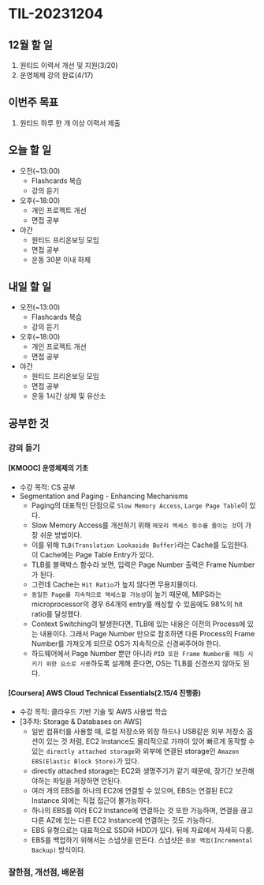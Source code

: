 # TIL-20231204

## 12월 할 일

1. 원티드 이력서 개선 및 지원(3/20)
2. 운영체제 강의 완료(4/17)

## 이번주 목표

1. 원티드 하루 한 개 이상 이력서 제출

## 오늘 할 일

- 오전(~13:00)
  - Flashcards 복습
  - 강의 듣기
- 오후(~18:00)
  - 개인 프로젝트 개선
  - 면접 공부
- 야간
  - 원티드 프리온보딩 모임
  - 면접 공부
  - 운동 30분 이내 하체

## 내일 할 일

- 오전(~13:00)
  - Flashcards 복습
  - 강의 듣기
- 오후(~18:00)
  - 개인 프로젝트 개선
  - 면접 공부
- 야간
  - 원티드 프리온보딩 모임
  - 면접 공부
  - 운동 1시간 상체 및 유산소

## 공부한 것

### 강의 듣기

#### [KMOOC] 운영체제의 기초

- 수강 목적: CS 공부
- Segmentation and Paging - Enhancing Mechanisms
  - Paging의 대표적인 단점으로 `Slow Memory Access`, `Large Page Table`이 있다.
  - Slow Memory Access를 개선하기 위해 `메모리 액세스 횟수를 줄이는 것`이 가장 쉬운 방법이다.
  - 이를 위해 `TLB(Translation Lookaside Buffer)`라는 Cache를 도입한다. 이 Cache에는 Page Table Entry가 있다.
  - TLB를 블랙박스 함수라 보면, 입력은 Page Number 출력은 Frame Number가 된다.
  - 그런데 Cache는 `Hit Ratio`가 높지 않다면 무용지물이다.
  - `동일한 Page를 지속적으로 액세스할 가능성`이 높기 때문에, MIPS라는 microprocessor의 경우 64개의 entry를 캐싱할 수 있음에도 98%의 hit ratio를 달성했다.
  - Context Switching이 발생한다면, TLB에 있는 내용은 이전의 Process에 있는 내용이다. 그래서 Page Number 만으로 참조하면 다른 Process의 Frame Number를 가져오게 되므로 OS가 지속적으로 신경써주어야 한다.
  - 하드웨어에서 Page Number 뿐만 아니라 `PID 또한 Frame Number를 매칭 시키기 위한 요소로 사용`하도록 설계해 준다면, OS는 TLB를 신경쓰지 않아도 된다.

#### [Coursera] AWS Cloud Technical Essentials(2.15/4 진행중)

- 수강 목적: 클라우드 기반 기술 및 AWS 사용법 학습
- [3주차: Storage & Databases on AWS]
  - 일반 컴퓨터를 사용할 때, 로컬 저장소와 외장 하드나 USB같은 외부 저장소 옵션이 있는 것 처럼, EC2 Instance도 물리적으로 가까이 있어 빠르게 동작할 수 있는 `directly attached storage`와 외부에 연결된 storage인 `Amazon EBS(Elastic Block Store)`가 있다.
  - directly attached storage는 EC2와 생명주기가 같기 때문에, 장기간 보관해야하는 파일을 저장하면 안된다.
  - 여러 개의 EBS를 하나의 EC2에 연결할 수 있으며, EBS는 연결된 EC2 Instance 외에는 직접 접근이 불가능하다.
  - 하나의 EBS를 여러 EC2 Instance에 연결하는 것 또한 가능하며, 연결을 끊고 다른 AZ에 있는 다른 EC2 Instance에 연결하는 것도 가능하다.
  - EBS 유형으로는 대표적으로 SSD와 HDD가 있다. 뒤에 자료에서 자세히 다룸.
  - EBS를 백업하기 위해서는 스냅샷을 만든다. 스냅샷은 `증분 백업(Incremental Backup)` 방식이다.

### 잘한점, 개선점, 배운점
